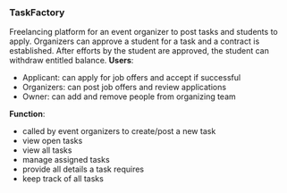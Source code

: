 ### TaskFactory
Freelancing platform for an event organizer to post tasks and students to apply. Organizers can approve a student for a task and a contract is established. After efforts by the student are approved, the student can withdraw entitled balance.
**Users**: 
- Applicant: can apply for job offers and accept if successful 
- Organizers: can post job offers and review applications
- Owner: can add and remove people from organizing team

**Function**:
- called by event organizers to create/post a new task
- view open tasks
- view all tasks
- manage assigned tasks
- provide all details a task requires
- keep track of all tasks
